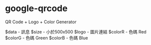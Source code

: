 google-qrcode
=============

QR Code + Logo + Color Generator

$data   - 訊息
$size   - 小於500x500
$logo   - 圖片連結
$colorR - 色碼 Red
$colorG - 色碼 Green
$colorB - 色碼 Blue
